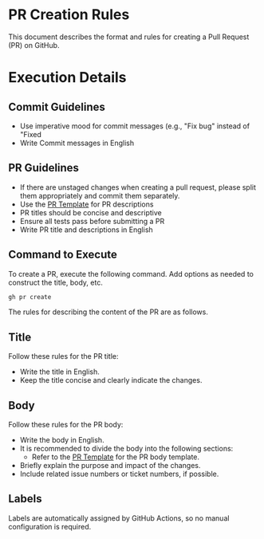 # PR Creation Rules
This document describes the format and rules for creating a Pull Request (PR) on GitHub.

# Execution Details
## Commit Guidelines
- Use imperative mood for commit messages (e.g., "Fix bug" instead of "Fixed
- Write Commit messages in English

## PR Guidelines
- If there are unstaged changes when creating a pull request, please split them appropriately and commit them separately.
- Use the [PR Template](../templates/PR_TEMPLATE.md) for PR descriptions
- PR titles should be concise and descriptive
- Ensure all tests pass before submitting a PR
- Write PR title and descriptions in English

## Command to Execute

To create a PR, execute the following command. Add options as needed to construct the title, body, etc.
```bash
gh pr create
```

The rules for describing the content of the PR are as follows.
## Title
Follow these rules for the PR title:
- Write the title in English.
- Keep the title concise and clearly indicate the changes.

## Body
Follow these rules for the PR body:
- Write the body in English.
- It is recommended to divide the body into the following sections:
  - Refer to the [PR Template](../templates/PR_TEMPLATE.md) for the PR body template.
- Briefly explain the purpose and impact of the changes.
- Include related issue numbers or ticket numbers, if possible.

## Labels
Labels are automatically assigned by GitHub Actions, so no manual configuration is required.
